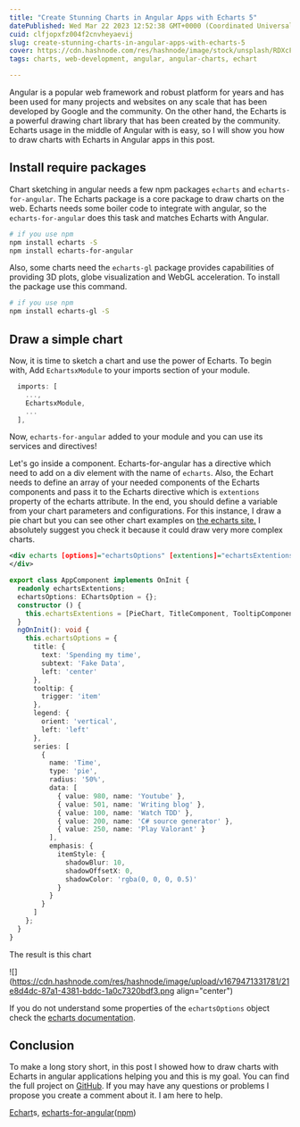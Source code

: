 ```yaml
---
title: "Create Stunning Charts in Angular Apps with Echarts 5"
datePublished: Wed Mar 22 2023 12:52:38 GMT+0000 (Coordinated Universal Time)
cuid: clfjopxfz004f2cnvheyaevij
slug: create-stunning-charts-in-angular-apps-with-echarts-5
cover: https://cdn.hashnode.com/res/hashnode/image/stock/unsplash/RDXcFY5g5O4/upload/cb5a8638dbd7040b1735394587e12f78.jpeg
tags: charts, web-development, angular, angular-charts, echart

---
```


Angular is a popular web framework and robust platform for years and has been used for many projects and websites on any scale that has been developed by Google and the community. On the other hand, the Echarts is a powerful drawing chart library that has been created by the community. Echarts usage in the middle of Angular with is easy, so I will show you how to draw charts with Echarts in Angular apps in this post.

## Install require packages

Chart sketching in angular needs a few npm packages `echarts` and `echarts-for-angular`. The Echarts package is a core package to draw charts on the web. Echarts needs some boiler code to integrate with angular, so the `echarts-for-angular` does this task and matches Echarts with Angular.

```bash
# if you use npm
npm install echarts -S
npm install echarts-for-angular
```

Also, some charts need the `echarts-gl` package provides capabilities of providing 3D plots, globe visualization and WebGL acceleration. To install the package use this command.

```bash
# if you use npm
npm install echarts-gl -S
```

## Draw a simple chart

Now, it is time to sketch a chart and use the power of Echarts. To begin with, Add `EchartsxModule` to your imports section of your module.

```typescript
  imports: [
    ...,
    EchartsxModule,
    ...
  ],
```

Now, `echarts-for-angular` added to your module and you can use its services and directives!

Let's go inside a component. Echarts-for-angular has a directive which need to add on a div element with the name of `echarts`. Also, the Echart needs to define an array of your needed components of the Echarts components and pass it to the Echarts directive which is `extentions` property of the echarts attribute. In the end, you should define a variable from your chart parameters and configurations. For this instance, I draw a pie chart but you can see other chart examples on [the echarts site.](https://echarts.apache.org/examples/en/index.html) I absolutely suggest you check it because it could draw very more complex charts.

```xml
<div echarts [options]="echartsOptions" [extentions]="echartsExtentions">
</div>
```

```typescript
export class AppComponent implements OnInit {
  readonly echartsExtentions;
  echartsOptions: EChartsOption = {};
  constructor () {
    this.echartsExtentions = [PieChart, TitleComponent, TooltipComponent, LegendComponent];
  }
  ngOnInit(): void {
    this.echartsOptions = {
      title: {
        text: 'Spending my time',
        subtext: 'Fake Data',
        left: 'center'
      },
      tooltip: {
        trigger: 'item'
      },
      legend: {
        orient: 'vertical',
        left: 'left'
      },
      series: [
        {
          name: 'Time',
          type: 'pie',
          radius: '50%',
          data: [
            { value: 980, name: 'Youtube' },
            { value: 501, name: 'Writing blog' },
            { value: 100, name: 'Watch TDD' },
            { value: 200, name: 'C# source generator' },
            { value: 250, name: 'Play Valorant' }
          ],
          emphasis: {
            itemStyle: {
              shadowBlur: 10,
              shadowOffsetX: 0,
              shadowColor: 'rgba(0, 0, 0, 0.5)'
            }
          }
        }
      ]
    };
  }
}
```

The result is this chart

![](https://cdn.hashnode.com/res/hashnode/image/upload/v1679471331781/21e8d4dc-87a1-4381-bddc-1a0c7320bdf3.png align="center")

If you do not understand some properties of the `echartsOptions` object check the [echarts documentation](https://echarts.apache.org/en/api.html#echarts).

## Conclusion

To make a long story short, in this post I showed how to draw charts with Echarts in angular applications helping you and this is my goal. You can find the full project on [GitHub](https://github.com/behroozbc/sample-of-echart). If you may have any questions or problems I propose you create a comment about it. I am here to help.

[Echart](https://echarts.apache.org/en/index.html)s, [echarts-for-angular](https://github.com/alixdehghani/echarts-for-angular)([npm](https://www.npmjs.com/package/echarts-for-angular))
